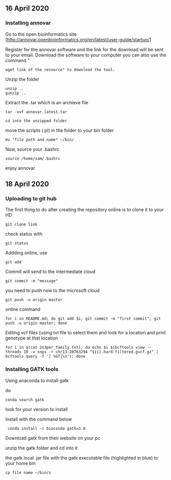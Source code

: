 
## 16 April 2020 ##

### Installing annovar ###


Go to the open bioinformatics site [http://annovar.openbioinformatics.org/en/latest/user-guide/startup/]

Register for the annovar software and the link for the download will be sent to your email. 
Download the software to your computer 
you can also use the command "

```
wget link of the resource" to download the tool. 
```


Unzip the folder 


```
unzip ..
gunzip ..
```


Extract the .tar which is an archieve file

```
tar -xvf annovar.latest.tar
```


```
cd into the unzipped folder
```


move the scripts (.pl) in the folder to your bin folder 

```
mv "file path and name" ~/bin/
```


Now, source your .bashrc 

```
source /home/sam/.bashrc
```

enjoy annovar

 

## 18 April 2020 ##
### Uploading to git hub ###

The first thing to do after creating the repository online is to clone it to your HD

```
git clone link
```


check status with 

```
git status
```


Addding online, use 

```
git add 
```


Commit will send to the intermediate cloud 

```
git commit -m "message"
```


you need to push now to the microsoft cloud 


```
git push -u origin master 
```



online command 

```
for i in README.md; do git add $i; git commit -m "first commit"; git push -u origin master; done
```


Editing vcf files (using txt file to select them and look for a location and print genotype at that location 

```
for i in $(cat 2n3per_family.txt); do echo $i $(bcftools view --threads 10 -v snps -r chr13:20763294 "${i}.hard-filtered.gvcf.gz" | bcftools query -f '[ %GT]\n'); done
```


### Installing GATK tools ###
Using anaconda to install gatk

do 

```
conda search gatk
```


look for your version to install

Install with the command below 

```
 conda install -c bioconda gatk=3.8
```


Download gatk from their website on your pc

unzip the gatk folder and cd into it

the gatk local .jar file with the gatk executable file (highlighted in blue) to your home bin

```
cp file name ~/bin/s
```
